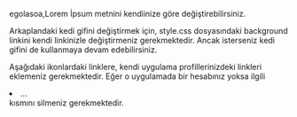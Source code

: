 egolasoa,Lorem İpsum metnini kendiinize göre değiştirebilirsiniz.

Arkaplandaki kedi gifini değiştirmek için, style.css dosyasındaki background linkini kendi linkinizle değiştirmeniz gerekmektedir. Ancak isterseniz kedi gifini de kullanmaya devam edebilirsiniz.

Aşağıdaki ikonlardaki linklere, kendi uygulama profillerinizdeki linkleri eklemeniz gerekmektedir. Eğer o uygulamada bir hesabınız yoksa ilgili <li> ... </li> kısmını silmeniz gerekmektedir.
